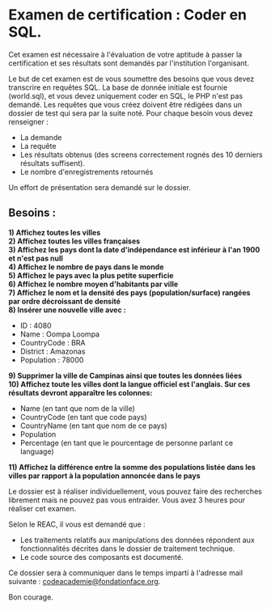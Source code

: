 # Examen de certification : Coder en SQL.

Cet examen est  nécessaire à l'évaluation de votre aptitude à passer la certification et ses résultats sont demandés par l'institution l'organisant.

Le but de cet examen est de vous soumettre des besoins que vous devez transcrire en requêtes SQL. La base de donnée initiale est fournie (world.sql), et vous devez uniquement coder en SQL, le PHP n'est pas demandé. Les requêtes que vous créez doivent être rédigées dans un dossier de test qui sera par la suite noté. Pour chaque besoin vous devez renseigner :

- La demande
- La requête
- Les résultats obtenus (des screens correctement rognés des 10 derniers résultats suffisent).
- Le nombre d'enregistrements retournés

Un effort de présentation sera demandé sur le dossier.

## Besoins : 

**1) Affichez toutes les villes**  
**2) Affichez toutes les villes françaises**  
**3) Affichez les pays dont la date d'indépendance est inférieur à l'an 1900 et n'est pas null**  
**4) Affichez le nombre de pays dans le monde**  
**5) Affichez le pays avec la plus petite superficie**  
**6) Affichez le nombre moyen d'habitants par ville**  
**7) Affichez le nom et la densité des pays (population/surface) rangées par ordre décroissant de densité**  
**8) Insérer une nouvelle ville avec :**  

- ID : 4080
- Name : Oompa Loompa
- CountryCode : BRA 
- District : Amazonas
- Population : 78000

**9) Supprimer la ville de Campinas ainsi que toutes les données liées**  
**10) Affichez toute les villes dont la langue officiel est l'anglais. Sur ces résultats devront apparaître les colonnes:**  

- Name (en tant que nom de la ville)
- CountryCode (en tant que code pays)
- CountryName (en tant que nom de ce pays)
- Population
- Percentage (en tant que le pourcentage de personne parlant ce language)

**11) Affichez la différence entre la somme des populations listée dans les villes par rapport à la population annoncée dans le pays**  

Le dossier est à réaliser individuellement, vous pouvez faire des recherches librement mais ne pouvez pas vous entraider. Vous avez 3 heures pour réaliser cet examen.  

Selon le REAC, il vous est demandé que : 

- Les traitements relatifs aux manipulations des données répondent aux fonctionnalités décrites dans le dossier de traitement technique.
- Le code source des composants est documenté.

Ce dossier sera à communiquer dans le temps imparti à l'adresse mail suivante : codeacademie@fondationface.org.

Bon courage. 
